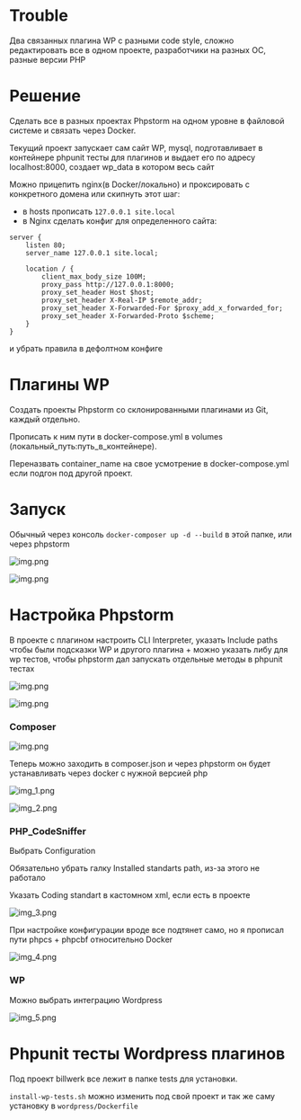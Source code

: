 # Trouble
Два связанных плагина WP с разными code style, сложно редактировать все в одном проекте, разработчики на разных OC, разные версии PHP


# Решение
Сделать все в разных проектах Phpstorm на одном уровне в файловой системе и связать через Docker.

Текущий проект запускает сам сайт WP, mysql, подготавливает в контейнере phpunit тесты для плагинов и выдает его по адресу localhost:8000, создает wp_data в котором весь сайт

Можно прицепить nginx(в Docker/локально) и проксировать с конкретного домена или скипнуть этот шаг:

* в hosts прописать `127.0.0.1 site.local`
* в Nginx сделать конфиг для определенного сайта:


```nginx
server {
    listen 80;
    server_name 127.0.0.1 site.local;

    location / {
        client_max_body_size 100M;
        proxy_pass http://127.0.0.1:8000;
        proxy_set_header Host $host;
        proxy_set_header X-Real-IP $remote_addr;
        proxy_set_header X-Forwarded-For $proxy_add_x_forwarded_for;
        proxy_set_header X-Forwarded-Proto $scheme;
    }
}
```


и убрать правила в дефолтном конфиге


# Плагины WP

Создать проекты Phpstorm со склонированными плагинами из Git, каждый отдельно. 

Прописать к ним пути в docker-compose.yml в volumes (локальный_путь:путь_в_контейнере). 

Переназвать container_name на свое усмотрение в docker-compose.yml если подгон под другой проект.


# Запуск

Обычный через консоль `docker-composer up -d --build` в этой папке, или через phpstorm

![img.png](readme/3.png)

![img.png](readme/4.png)


# Настройка Phpstorm

В проекте с плагином настроить CLI Interpreter, указать Include paths чтобы были подсказки WP и другого плагина + можно указать либу для wp тестов, чтобы phpstorm дал запускать отдельные методы в phpunit тестах

![img.png](readme/1.png)

![img.png](readme/2.png)

### Composer

![img.png](readme/5.png)

Теперь можно заходить в composer.json и через phpstorm он будет устанавливать через docker с нужной версией php

![img_1.png](readme/6.png)

![img_2.png](readme/7.png)


### PHP_CodeSniffer

Выбрать Configuration

Обязательно убрать галку Installed standarts path, из-за этого не работало

Указать Coding standart в кастомном xml, если есть в проекте

![img_3.png](readme/8.png)

При настройке конфигурации вроде все подтянет само, но я прописал пути phpcs + phpcbf относительно Docker

![img_4.png](readme/9.png)


### WP

Можно выбрать интеграцию Wordpress

![img_5.png](readme/10.png)


# Phpunit тесты Wordpress плагинов

Под проект billwerk все лежит в папке tests для установки.

`install-wp-tests.sh` можно изменить под свой проект и так же саму установку в `wordpress/Dockerfile`
